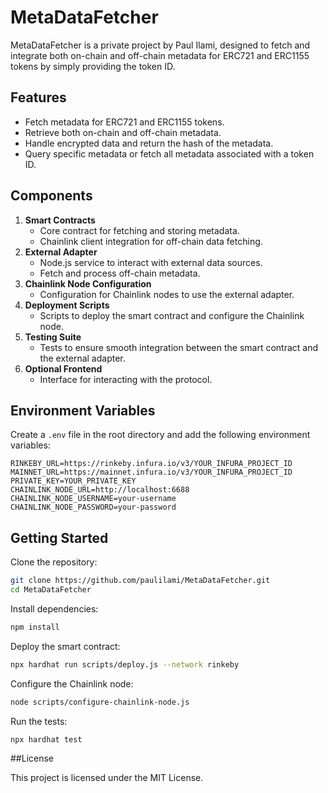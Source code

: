 # MetaDataFetcher

MetaDataFetcher is a private project by Paul Ilami, designed to fetch and integrate both on-chain and off-chain metadata for ERC721 and ERC1155 tokens by simply providing the token ID.

## Features

- Fetch metadata for ERC721 and ERC1155 tokens.
- Retrieve both on-chain and off-chain metadata.
- Handle encrypted data and return the hash of the metadata.
- Query specific metadata or fetch all metadata associated with a token ID.

## Components

1. **Smart Contracts**
    - Core contract for fetching and storing metadata.
    - Chainlink client integration for off-chain data fetching.
2. **External Adapter**
    - Node.js service to interact with external data sources.
    - Fetch and process off-chain metadata.
3. **Chainlink Node Configuration**
    - Configuration for Chainlink nodes to use the external adapter.
4. **Deployment Scripts**
    - Scripts to deploy the smart contract and configure the Chainlink node.
5. **Testing Suite**
    - Tests to ensure smooth integration between the smart contract and the external adapter.
6. **Optional Frontend**
    - Interface for interacting with the protocol.

## Environment Variables

Create a `.env` file in the root directory and add the following environment variables:

```plaintext
RINKEBY_URL=https://rinkeby.infura.io/v3/YOUR_INFURA_PROJECT_ID
MAINNET_URL=https://mainnet.infura.io/v3/YOUR_INFURA_PROJECT_ID
PRIVATE_KEY=YOUR_PRIVATE_KEY
CHAINLINK_NODE_URL=http://localhost:6688
CHAINLINK_NODE_USERNAME=your-username
CHAINLINK_NODE_PASSWORD=your-password
```
## Getting Started

Clone the repository:

```bash
git clone https://github.com/paulilami/MetaDataFetcher.git
cd MetaDataFetcher
```

Install dependencies:

```bash
npm install
```

Deploy the smart contract:

```bash
npx hardhat run scripts/deploy.js --network rinkeby
```

Configure the Chainlink node:

```bash
node scripts/configure-chainlink-node.js
```

Run the tests:

```bash
npx hardhat test
```

##License

This project is licensed under the MIT License.


